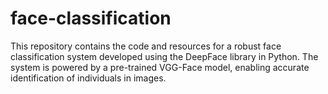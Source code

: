# face-classification
This repository contains the code and resources for a robust face classification system developed using the DeepFace library in Python. The system is powered by a pre-trained VGG-Face model, enabling accurate identification of individuals in images.
